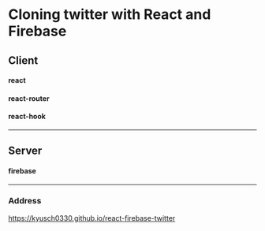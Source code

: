 # Cloning twitter with React and Firebase

## Client

#### react

#### react-router

#### react-hook

---

## Server

#### firebase

---

### Address

https://kyusch0330.github.io/react-firebase-twitter
